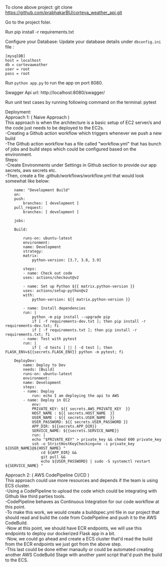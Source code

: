 To clone above project:
git clone https://github.com/prabhakarBU/corteva_weather_api.git

Go to the project foler.

Run pip install -r requirements.txt

Configure your Database:
Update your database details under ``` dbconfig.ini ``` file :
```
[mysqlDB]
host = localhost
db = cortevaweather
user = root
pass = root
```

Run ``` python app.py ``` to run the app on port 8080.

Swagger Api url:
http://localhost:8080/swagger/


Run unit test cases by running following command on the terminal:
pytest

Deployment:</br>
Approach 1: ( Naive Approach )</br>
This approach is when the architecture is a basic setup of EC2 server/s and the code just needs to be
deployed to the EC2s. </br>
-Creating a Github action workflow which triggers whenever we push a new build</br>
-The Github action workflow has a file called "workflow.yml" that has bunch of jobs and build steps which
could be configured based on the environment.</br>
Steps:</br>
-Create Environments under Settings in Github section to provide our app secrets, aws secrets etc.</br>
-Then, create a file .github/workflows/workflow.yml that would look somewhat like below:</br>

        name: "Development Build"
        on:
        push:
            branches: [ development ]
        pull_request:
            branches: [ development ]

        jobs:

        Build:

            runs-on: ubuntu-latest
            environment:
            name: Development
            strategy:
            matrix:
                python-version: [3.7, 3.8, 3.9]

            steps:
            - name: Check out code
            uses: actions/checkout@v2

            - name: Set up Python ${{ matrix.python-version }}
            uses: actions/setup-python@v2
            with:
                python-version: ${{ matrix.python-version }}

            - name: Install dependencies
            run: |
                python -m pip install --upgrade pip
                if [ -f requirements-dev.txt ]; then pip install -r requirements-dev.txt; fi
                if [ -f requirements.txt ]; then pip install -r requirements.txt; fi
            - name: Test with pytest
            run: |
                if [ -d tests ] || [ -d test ]; then FLASK_ENV=${{secrets.FLASK_ENV}} python -m pytest; fi

        DeployDev:
            name: Deploy to Dev
            needs: [Build]
            runs-on: ubuntu-latest
            environment:
            name: Development
            steps:
            - name: Deploy
                run: echo I am deploying the api to AWS
            - name: Deploy in EC2
                env:
                PRIVATE_KEY: ${{ secrets.AWS_PRIVATE_KEY  }}
                HOST_NAME : ${{ secrets.HOST_NAME  }}
                USER_NAME : ${{ secrets.USER_NAME  }}
                USER_PASSWORD: ${{ secrets.USER_PASSWORD }}
                APP_DIR: ${{secrets.APP_DIR}}
                SERVICE_NAME: ${{secrets.SERVICE_NAME}}
                run: |
                echo "$PRIVATE_KEY" > private_key && chmod 600 private_key
                ssh -o StrictHostKeyChecking=no -i private_key ${USER_NAME}@${HOST_NAME} "
                    cd ${APP_DIR} &&
                    git pull &&
                    echo ${USER_PASSWORD} | sudo -S systemctl restart ${SERVICE_NAME} "


Approach 2: ( AWS CodePipeline CI/CD )</br>
This approach could use more resources and depends if the team is using ECS cluster.</br>
-Using a CodePipeline to upload the code which could be integrating with Github like third parties tools.</br>
-CodePipeline behaves as Continuous Integration for our code workflow at this point.</br>
-To make this work, we would create a buildspec.yml file in our project that should read and build the code
from CodePipeline and push it to the AWS CodeBuild.</br>
-Now at this point, we should have ECR endpoints, we will use this endpoints to deploy our dockerized Flask app in 
a bit.</br>
-Now, we could go ahead and create a ECS cluster that'd read the build from the ECR endpoints we just got from the above step.</br>
-This last could be done either manaully or could be automated creating another AWS CodeBuild Stage with another
yaml script that'd push the build to the ECS.</br>